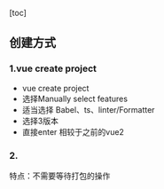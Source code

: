 [toc]
## 创建方式
### 1.vue create project
* vue create project
* 选择Manually select features
* 适当选择 Babel、ts、linter/Formatter
* 选择3版本
* 直接enter
相较于之前的vue2
### 2.

特点：不需要等待打包的操作












